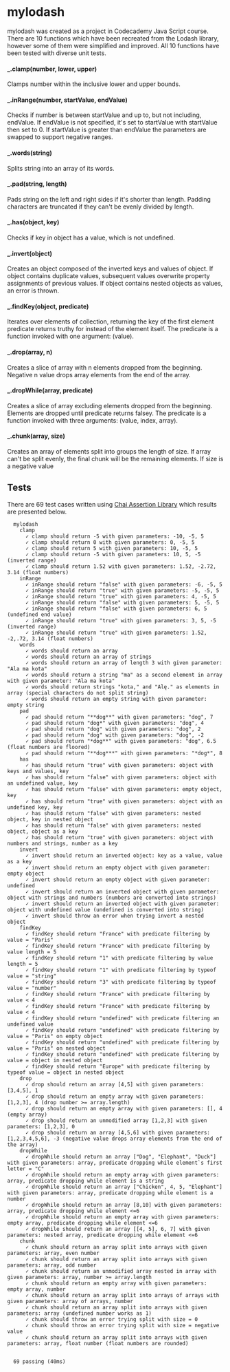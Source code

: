 # mylodash

mylodash was created as a project in Codecademy Java Script course. There are 10 functions which have been recreated from the Lodash library, however some of them were simplified and improved. All 10 functions have been tested with diverse unit tests. 

#### _.clamp(number, lower, upper)

Clamps number within the inclusive lower and upper bounds.

#### _.inRange(number, startValue, endValue)

Checks if number is between startValue and up to, but not including, endValue. If endValue is not specified, it's set to startValue with startValue then set to 0. If startValue is greater than endValue the parameters are swapped to support negative ranges.

#### _.words(string)

Splits string into an array of its words.

#### _.pad(string, length) 

Pads string on the left and right sides if it's shorter than length. Padding characters are truncated if they can't be evenly divided by length.

#### _.has(object, key)

Checks if key in object has a value, which is not undefined.
 
#### _.invert(object)

Creates an object composed of the inverted keys and values of object. If object contains duplicate values, subsequent values overwrite property assignments of previous values. If object contains nested objects as values, an error is thrown.

#### _.findKey(object, predicate)

Iterates over elements of collection, returning the key of the first element predicate returns truthy for instead of the element itself. 
The predicate is a function invoked with one argument: (value).

#### _.drop(array, n)

Creates a slice of array with n elements dropped from the beginning. Negative n value drops array elements from the end of the array.

#### _.dropWhile(array, predicate)

Creates a slice of array excluding elements dropped from the beginning. Elements are dropped until predicate returns falsey. The predicate is a function invoked with three arguments: (value, index, array).

#### _.chunk(array, size)

Creates an array of elements split into groups the length of size. If array can't be split evenly, the final chunk will be the remaining elements. If size is a negative value

## Tests

There are 69 test cases written using [Chai Assertion Library](https://www.chaijs.com) which results are presented below. 

```
  mylodash
    clamp
      ✓ clamp should return -5 with given parameters: -10, -5, 5
      ✓ clamp should return 0 with given parameters: 0, -5, 5
      ✓ clamp should return 5 with given parameters: 10, -5, 5
      ✓ clamp should return -5 with given parameters: 10, 5, -5 (inverted range)
      ✓ clamp should return 1.52 with given parameters: 1.52, -2.72, 3.14 (float numbers)
    inRange
      ✓ inRange should return "false" with given parameters: -6, -5, 5
      ✓ inRange should return "true" with given parameters: -5, -5, 5
      ✓ inRange should return "true" with given parameters: 4, -5, 5
      ✓ inRange should return "false" with given parameters: 5, -5, 5
      ✓ inRange should return "false" with given parameters: 6, 5 (undefined end value)
      ✓ inRange should return "true" with given parameters: 3, 5, -5 (inverted range)
      ✓ inRange should return "true" with given parameters: 1.52, -2,.72, 3.14 (float numbers)
    words
      ✓ words should return an array
      ✓ words should return an array of strings
      ✓ words should return an array of length 3 with given parameter: "Ala ma kota"
      ✓ words should return a string "ma" as a second element in array with given parameter: "Ala ma kota"
      ✓ words should return strings "kota," and "Alę." as elements in array (special characters do not split string)
      ✓ words should return an empty string with given parameter: empty string
    pad
      ✓ pad should return "**dog**" with given parameters: "dog", 7
      ✓ pad should return "dog*" with given parameters: "dog", 4
      ✓ pad should return "dog" with given parameters: "dog", 2
      ✓ pad should return "dog" with given parameters: "dog", -2
      ✓ pad should return "*dog**" with given parameters: "dog", 6.5 (float numbers are floored)
      ✓ pad should return "**dog***" with given parameters: "*dog*", 8
    has
      ✓ has should return "true" with given parameters: object with keys and values, key
      ✓ has should return "false" with given parameters: object with an undefined value, key
      ✓ has should return "false" with given parameters: empty object, key
      ✓ has should return "true" with given parameters: object with an undefined key, key
      ✓ has should return "false" with given parameters: nested object, key in nested object
      ✓ has should return "false" with given parameters: nested object, object as a key
      ✓ has should return "true" with given parameters: object with numbers and strings, number as a key
    invert
      ✓ invert should return an inverted object: key as a value, value as a key
      ✓ invert should return an empty object with given parameter: empty object
      ✓ invert should return an empty object with given parameter: undefined
      ✓ invert should return an inverted object with given parameter: object with strings and numbers (numbers are converted into strings)
      ✓ invert should return an inverted object with given parameter: object with undefined value (undefined is converted into string)
      ✓ invert should throw an error when trying invert a nested object
    findKey
      ✓ findKey should return "France" with predicate filtering by value = "Paris"
      ✓ findKey should return "France" with predicate filtering by value length = 5
      ✓ findKey should return "1" with predicate filtering by value length = 5
      ✓ findKey should return "1" with predicate filtering by typeof value = "string"
      ✓ findKey should return "3" with predicate filtering by typeof value = "number"
      ✓ findKey should return "France" with predicate filtering by value < 4
      ✓ findKey should return "France" with predicate filtering by value < 4
      ✓ findKey should return "undefined" with predicate filtering an undefined value
      ✓ findKey should return "undefined" with predicate filtering by value = "Paris" on empty object
      ✓ findKey should return "undefined" with predicate filtering by value = "Paris" on nested object
      ✓ findKey should return "undefined" with predicate filtering by value = object in nested object
      ✓ findKey should return "Europe" with predicate filtering by typeof value = object in nested object
    drop
      ✓ drop should return an array [4,5] with given parameters: [3,4,5], 1
      ✓ drop should return an empty array with given parameters: [1,2,3], 4 (drop number >= array.length)
      ✓ drop should return an empty array with given parameters: [], 4 (empty array)
      ✓ drop should return an unmodified array [1,2,3] with given parameters: [1,2,3], 0
      ✓ drop should return an array [4,5,6] with given parameters: [1,2,3,4,5,6], -3 (negative value drops array elements from the end of the array)
    dropWhile
      ✓ dropWhile should return an array ["Dog", "Elephant", "Duck"] with given parameters: array, predicate dropping while element`s first letter = "C"
      ✓ dropWhile should return an empty array with given parameters: array, predicate dropping while element is a string
      ✓ dropWhile should return an array ["Chicken", 4, 5, "Elephant"] with given parameters: array, predicate dropping while element is a number
      ✓ dropWhile should return an array [8,10] with given parameters: array, predicate dropping while element <=6
      ✓ dropWhile should return an empty array with given parameters: empty array, predicate dropping while element <=6
      ✓ dropWhile should return an array [[4, 5], 6, 7] with given parameters: nested array, predicate dropping while element <=6
    chunk
      ✓ chunk should return an array split into arrays with given parameters: array, even number
      ✓ chunk should return an array split into arrays with given parameters: array, odd number
      ✓ chunk should return an unmodified array nested in array with given parameters: array, number >= array.length
      ✓ chunk should return an empty array with given parameters: empty array, number
      ✓ chunk should return an array split into arrays of arrays with given parameters: array of arrays, number
      ✓ chunk should return an array split into arrays with given parameters: array (undefined number works as 1)
      ✓ chunk should throw an error trying split with size = 0
      ✓ chunk should throw an error trying split with size = negative value
      ✓ chunk should return an array split into arrays with given parameters: array, float number (float numbers are rounded)


  69 passing (40ms)
  ```
